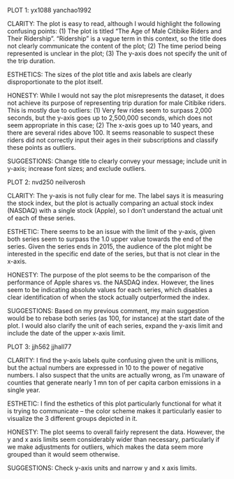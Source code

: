 PLOT 1: yx1088  yanchao1992

CLARITY: The plot is easy to read, although I would highlight the following confusing points: 
(1)	The plot is titled “The Age of Male Citibike Riders and Their Ridership”. “Ridership” is a vague term in this context, so the title does not clearly communicate the content of the plot; 
(2)	The time period being represented is unclear in the plot;
(3)	The y-axis does not specify the unit of the trip duration.

ESTHETICS: The sizes of the plot title and axis labels are clearly disproportionate to the plot itself.  

HONESTY: While I would not say the plot misrepresents the dataset, it does not achieve its purpose of representing trip duration for male Citibike riders. This is mostly due to outliers: 
(1)	Very few rides seem to surpass 2,000 seconds, but the y-axis goes up to 2,500,000 seconds, which does not seem appropriate in this case; 
(2)	The x-axis goes up to 140 years, and there are several rides above 100. It seems reasonable to suspect these riders did not correctly input their ages in their subscriptions and classify these points as outliers.

SUGGESTIONS: Change title to clearly convey your message; include unit in y-axis; increase font sizes; and exclude outliers.

PLOT 2: nvd250  neilverosh

CLARITY: The y-axis is not fully clear for me. The label says it is measuring the stock index, but the plot is actually comparing an actual stock index (NASDAQ) with a single stock (Apple), so I don’t understand the actual unit of each of these series.   

ESTHETIC: There seems to be an issue with the limit of the y-axis, given both series seem to surpass the 1.0 upper value towards the end of the series. Given the series ends in 2015, the audience of the plot might be interested in the specific end date of the series, but that is not clear in the x-axis.

HONESTY: The purpose of the plot seems to be the comparison of the performance of Apple shares vs. the NASDAQ index. However, the lines seem to be indicating absolute values for each series, which disables a clear identification of when the stock actually outperformed the index.

SUGGESTIONS: Based on my previous comment, my main suggestion would be to rebase both series (as 100, for instance) at the start date of the plot. I would also clarify the unit of each series, expand the y-axis limit and include the date of the upper x-axis limit.

PLOT 3: jjh562  jjhall77

CLARITY: I find the y-axis labels quite confusing given the unit is millions, but the actual numbers are expressed in 10 to the power of negative numbers. I also suspect that the units are actually wrong, as I’m unaware of counties that generate nearly 1 mn ton of per capita carbon emissions in a single year. 

ESTHETIC: I find the esthetics of this plot particularly functional for what it is trying to communicate – the color scheme makes it particularly easier to visualize the 3 different groups depicted in it. 

HONESTY: The plot seems to overall fairly represent the data. However, the y and x axis limits seem considerably wider than necessary, particularly if we make adjustments for outliers, which makes the data seem more grouped than it would seem otherwise.

SUGGESTIONS: Check y-axis units and narrow y and x axis limits. 

